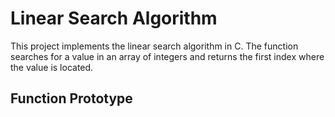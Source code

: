# Linear Search Algorithm

This project implements the linear search algorithm in C. The function searches for a value in an array of integers and returns the first index where the value is located.

## Function Prototype
```c
